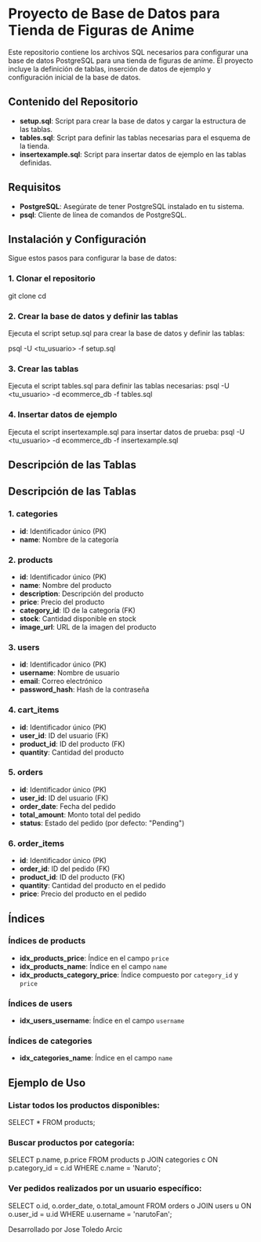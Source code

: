 # Proyecto de Base de Datos para Tienda de Figuras de Anime

Este repositorio contiene los archivos SQL necesarios para configurar una base de datos PostgreSQL para una tienda de figuras de anime. El proyecto incluye la definición de tablas, inserción de datos de ejemplo y configuración inicial de la base de datos.

## Contenido del Repositorio

- **setup.sql**: Script para crear la base de datos y cargar la estructura de las tablas.
- **tables.sql**: Script para definir las tablas necesarias para el esquema de la tienda.
- **insertexample.sql**: Script para insertar datos de ejemplo en las tablas definidas.

## Requisitos

- **PostgreSQL**: Asegúrate de tener PostgreSQL instalado en tu sistema.
- **psql**: Cliente de línea de comandos de PostgreSQL.

## Instalación y Configuración

Sigue estos pasos para configurar la base de datos:

### 1. Clonar el repositorio

git clone <url-del-repositorio>
cd <nombre-del-repositorio>

### 2. Crear la base de datos y definir las tablas
Ejecuta el script setup.sql para crear la base de datos y definir las tablas:

psql -U <tu_usuario> -f setup.sql

### 3. Crear las tablas
Ejecuta el script tables.sql para definir las tablas necesarias:
psql -U <tu_usuario> -d ecommerce_db -f tables.sql

### 4. Insertar datos de ejemplo
Ejecuta el script insertexample.sql para insertar datos de prueba:
psql -U <tu_usuario> -d ecommerce_db -f insertexample.sql

## Descripción de las Tablas

## Descripción de las Tablas

### 1. **categories**
- **id**: Identificador único (PK)
- **name**: Nombre de la categoría

### 2. **products**
- **id**: Identificador único (PK)
- **name**: Nombre del producto
- **description**: Descripción del producto
- **price**: Precio del producto
- **category_id**: ID de la categoría (FK)
- **stock**: Cantidad disponible en stock
- **image_url**: URL de la imagen del producto

### 3. **users**
- **id**: Identificador único (PK)
- **username**: Nombre de usuario
- **email**: Correo electrónico
- **password_hash**: Hash de la contraseña

### 4. **cart_items**
- **id**: Identificador único (PK)
- **user_id**: ID del usuario (FK)
- **product_id**: ID del producto (FK)
- **quantity**: Cantidad del producto

### 5. **orders**
- **id**: Identificador único (PK)
- **user_id**: ID del usuario (FK)
- **order_date**: Fecha del pedido
- **total_amount**: Monto total del pedido
- **status**: Estado del pedido (por defecto: "Pending")

### 6. **order_items**
- **id**: Identificador único (PK)
- **order_id**: ID del pedido (FK)
- **product_id**: ID del producto (FK)
- **quantity**: Cantidad del producto en el pedido
- **price**: Precio del producto en el pedido

## Índices

### Índices de **products**
- **idx_products_price**: Índice en el campo `price`
- **idx_products_name**: Índice en el campo `name`
- **idx_products_category_price**: Índice compuesto por `category_id` y `price`

### Índices de **users**
- **idx_users_username**: Índice en el campo `username`

### Índices de **categories**
- **idx_categories_name**: Índice en el campo `name`



##  Ejemplo de Uso

### Listar todos los productos disponibles:
SELECT * FROM products;

### Buscar productos por categoría:
SELECT p.name, p.price 
FROM products p
JOIN categories c ON p.category_id = c.id
WHERE c.name = 'Naruto';

### Ver pedidos realizados por un usuario específico:
SELECT o.id, o.order_date, o.total_amount 
FROM orders o
JOIN users u ON o.user_id = u.id
WHERE u.username = 'narutoFan';

Desarrollado por Jose Toledo Arcic








